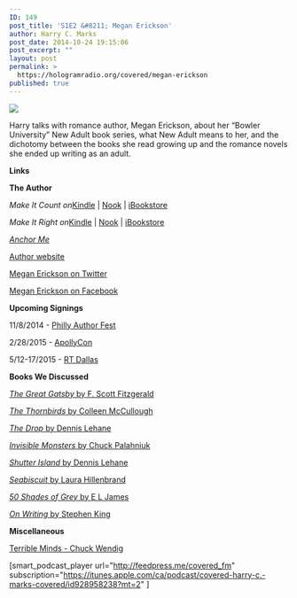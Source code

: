 ```yaml
---
ID: 149
post_title: 'S1E2 &#8211; Megan Erickson'
author: Harry C. Marks
post_date: 2014-10-24 19:15:06
post_excerpt: ""
layout: post
permalink: >
  https://hologramradio.org/covered/megan-erickson
published: true
---
```

![](http://static1.squarespace.com/static/561661aee4b089e8995064dc/5616b298e4b0680cb8690634/5616b2ade4b0680cb86909dd/1444328166467/img.jpg)

Harry talks with romance author, Megan Erickson, about her “Bowler University” New Adult book series, what New Adult means to her, and the dichotomy between the books she read growing up and the romance novels she ended up writing as an adult.

**Links**

**The Author**

_Make It Count on_[Kindle](http://www.amazon.com/gp/product/B00I2PH6AW/ref=as_li_tl?ie=UTF8&camp=1789&creative=390957&creativeASIN=B00I2PH6AW&linkCode=as2&tag=curiousrat-20&linkId=KJGLM2TEPWU52M7F) | [Nook](http://www.barnesandnoble.com/w/make-it-count-megan-erickson/1118915758?ean=9780062353412) | [iBookstore](https://itunes.apple.com/us/book/make-it-count/id814154159?mt=11)

_Make It Right on_[Kindle](http://www.amazon.com/gp/product/B00I2PH6DY/ref=as_li_tl?ie=UTF8&camp=1789&creative=390957&creativeASIN=B00I2PH6DY&linkCode=as2&tag=curiousrat-20&linkId=A3CEJJ5476HCN5SO) | [Nook](http://www.barnesandnoble.com/w/make-it-right-megan-erickson/1119645614?ean=9780062353498) | [iBookstore](https://itunes.apple.com/us/book/make-it-right/id814154182?mt=11)

[_Anchor Me_](http://www.amazon.com/gp/product/B00AWDWX1O/ref=as_li_tl?ie=UTF8&camp=1789&creative=390957&creativeASIN=B00AWDWX1O&linkCode=as2&tag=curiousrat-20&linkId=MWWVNFG7D6HMFQH3)

[Author website](http://meganerickson.org/)

[Megan Erickson on Twitter](http://twitter.com/MeganErickson_)

[Megan Erickson on Facebook](https://www.facebook.com/authormeganerickson)

**Upcoming Signings**

11/8/2014 - [Philly Author Fest](http://static1.squarespace.com/static/561661aee4b089e8995064dc/5616b298e4b0680cb8690634/5616b2b0e4b0680cb8690a7f/1444328112775/?format=original)

2/28/2015 - [ApollyCon](http://www.eventbrite.com/e/apollycon-the-return-by-jennifer-l-armentrout-release-party-tickets-12292738913)

5/12-17/2015 - [RT Dallas](https://www.rtconvention.com/)

**Books We Discussed**

[_The Great Gatsby_ by F. Scott Fitzgerald](http://www.amazon.com/gp/product/0743273567/ref=as_li_tl?ie=UTF8&camp=1789&creative=390957&creativeASIN=0743273567&linkCode=as2&tag=curiousrat-20&linkId=QAGSLCE7CLA6GBUH)

[_The Thornbirds_ by Colleen McCullough](http://www.amazon.com/gp/product/B000FC146C/ref=as_li_tl?ie=UTF8&camp=1789&creative=390957&creativeASIN=B000FC146C&linkCode=as2&tag=curiousrat-20&linkId=NM5U2M2W4OFNNZA4)

[_The Drop_ by Dennis Lehane](http://www.amazon.com/gp/product/B00JJV4R1O/ref=as_li_tl?ie=UTF8&camp=1789&creative=390957&creativeASIN=B00JJV4R1O&linkCode=as2&tag=curiousrat-20&linkId=LOT6HFRO4AR6ERJ3)

[_Invisible Monsters_ by Chuck Palahniuk](http://www.amazon.com/gp/product/B004SO5SD8/ref=as_li_tl?ie=UTF8&camp=1789&creative=390957&creativeASIN=B004SO5SD8&linkCode=as2&tag=curiousrat-20&linkId=MODP4ALE7UP4KVE7)

[_Shutter Island_ by Dennis Lehane](http://www.amazon.com/gp/product/0062068415/ref=as_li_tl?ie=UTF8&camp=1789&creative=390957&creativeASIN=0062068415&linkCode=as2&tag=curiousrat-20&linkId=3JFX7LTANYGIZTJR)

[_Seabiscuit_ by Laura Hillenbrand](http://www.amazon.com/gp/product/B003WUYPPG/ref=as_li_tl?ie=UTF8&camp=1789&creative=390957&creativeASIN=B003WUYPPG&linkCode=as2&tag=curiousrat-20&linkId=DDZ3PFPG2EAHMRSO)

[_50 Shades of Grey_ by E L James](http://www.amazon.com/gp/product/B007SGM084/ref=as_li_tl?ie=UTF8&camp=1789&creative=390957&creativeASIN=B007SGM084&linkCode=as2&tag=curiousrat-20&linkId=TPHOOFHP6UQHXS43)

[_On Writing_ by Stephen King](http://www.amazon.com/gp/product/B000FC0SIM/ref=as_li_tl?ie=UTF8&camp=1789&creative=390957&creativeASIN=B000FC0SIM&linkCode=as2&tag=curiousrat-20&linkId=CBOTGLFOEI4G3LJY)

**Miscellaneous**

[Terrible Minds - Chuck Wendig](http://terribleminds.com/ramble/blog/)

[smart_podcast_player url="http://feedpress.me/covered_fm" subscription="https://itunes.apple.com/ca/podcast/covered-harry-c.-marks-covered/id928958238?mt=2" ]